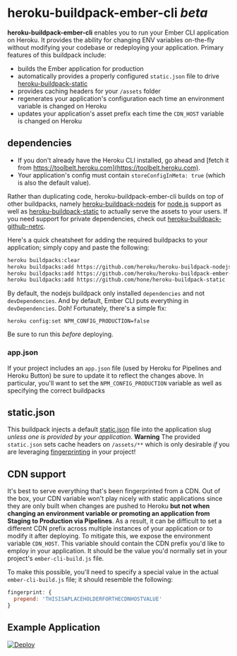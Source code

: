 # heroku-buildpack-ember-cli _beta_

**heroku-buildpack-ember-cli** enables you to run your Ember CLI application on Heroku. It provides the ability for changing ENV variables on-the-fly without modifying your codebase or redeploying your application. Primary features of this buildpack include:
+ builds the Ember application for production
+ automatically provides a properly configured `static.json` file to drive [heroku-buildpack-static](https://github.com/hone/heroku-buildpack-static)
+ provides caching headers for your `/assets` folder
+ regenerates your application's configuration each time an environment variable is changed on Heroku
+ updates your application's asset prefix each time the `CDN_HOST` variable is changed on Heroku

## dependencies
+ If you don't already have the Heroku CLI installed, go ahead and [fetch it from https://toolbelt.heroku.com](https://toolbelt.heroku.com).
+ Your application's config must contain `storeConfigInMeta: true` (which is also the default value).

Rather than duplicating code, heroku-buildpack-ember-cli builds on top of other buildpacks, namely [heroku-buildpack-nodejs](https://github.com/heroku/heroku-buildpack-nodejs) for [node.js](https://nodejs.org/en/) support as well as [heroku-buildpack-static](https://github.com/hone/heroku-buildpack-static) to actually serve the assets to your users. If you need support for private dependencies, check out [heroku-buildpack-github-netrc](https://github.com/timshadel/heroku-buildpack-github-netrc).

Here's a quick cheatsheet for adding the required buildpacks to your application; simply copy and paste the following:
```sh
heroku buildpacks:clear
heroku buildpacks:add https://github.com/heroku/heroku-buildpack-nodejs
heroku buildpacks:add https://github.com/heroku/heroku-buildpack-ember-cli
heroku buildpacks:add https://github.com/hone/heroku-buildpack-static
```

By default, the nodejs buildpack only installed `dependencies` and not `devDependencies`. And by default, Ember CLI puts everything in `devDependencies`. Doh! Fortunately, there's a simple fix:

```
heroku config:set NPM_CONFIG_PRODUCTION=false
```

Be sure to run this _before_ deploying.

### app.json
If your project includes an `app.json` file (used by Heroku for Pipelines and Heroku Button) be sure to update it to reflect the changes above. In particular, you'll want to set the `NPM_CONFIG_PRODUCTION` variable as well as specifying the correct buildpacks

## static.json
This buildpack injects a default [static.json](https://github.com/hone/heroku-buildpack-static#configuration) file into the application slug *unless one is provided by your application*. **Warning** The provided `static.json` sets cache headers on `/assets/**` which is only desirable _if_ you are leveraging [fingerprinting](http://ember-cli.com/asset-compilation/#fingerprinting-and-cdn-urls) in your project!

## CDN support
It's best to serve everything that's been fingerprinted from a CDN. Out of the box, your CDN variable won't play nicely with static applications since they are only built when changes are pushed to Heroku **but not when changing an environment variable or promoting an application from Staging to Production via Pipelines**. As a result, it can be difficult to set a different CDN prefix across multiple instances of your application or to modify it after deploying. To mitigate this, we expose the environment variable `CDN_HOST`. This variable should contain the CDN prefix you'd like to employ in your application. It should be the value you'd normally set in your project's `ember-cli-build.js` file.

To make this possible, you'll need to specify a special value in the actual `ember-cli-build.js` file; it should resemble the following:

```js
fingerprint: {
  prepend: 'THISISAPLACEHOLDERFORTHECDNHOSTVALUE'
}
```

## Example Application
[![Deploy](https://www.herokucdn.com/deploy/button.png)](https://dashboard.heroku.com/new?template=https://github.com/heroku/heroku-static-ember)
